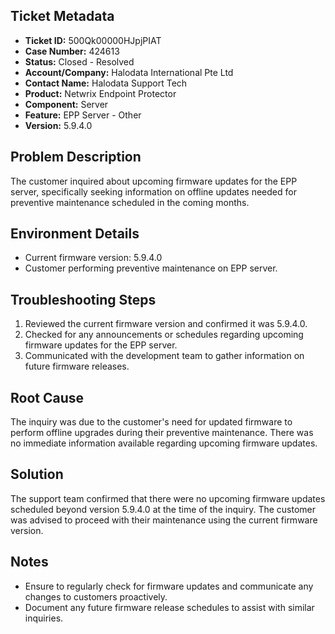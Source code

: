 ## Ticket Metadata
- **Ticket ID:** 500Qk00000HJpjPIAT
- **Case Number:** 424613
- **Status:** Closed - Resolved
- **Account/Company:** Halodata International Pte Ltd
- **Contact Name:** Halodata Support Tech
- **Product:** Netwrix Endpoint Protector
- **Component:** Server
- **Feature:** EPP Server - Other
- **Version:** 5.9.4.0

## Problem Description
The customer inquired about upcoming firmware updates for the EPP server, specifically seeking information on offline updates needed for preventive maintenance scheduled in the coming months.

## Environment Details
- Current firmware version: 5.9.4.0
- Customer performing preventive maintenance on EPP server.

## Troubleshooting Steps
1. Reviewed the current firmware version and confirmed it was 5.9.4.0.
2. Checked for any announcements or schedules regarding upcoming firmware updates for the EPP server.
3. Communicated with the development team to gather information on future firmware releases.

## Root Cause
The inquiry was due to the customer's need for updated firmware to perform offline upgrades during their preventive maintenance. There was no immediate information available regarding upcoming firmware updates.

## Solution
The support team confirmed that there were no upcoming firmware updates scheduled beyond version 5.9.4.0 at the time of the inquiry. The customer was advised to proceed with their maintenance using the current firmware version.

## Notes
- Ensure to regularly check for firmware updates and communicate any changes to customers proactively.
- Document any future firmware release schedules to assist with similar inquiries.